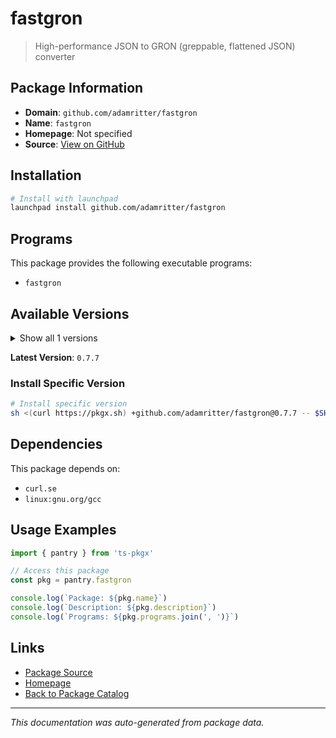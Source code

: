 # fastgron

>  High-performance JSON to GRON (greppable, flattened JSON) converter

## Package Information

- **Domain**: `github.com/adamritter/fastgron`
- **Name**: `fastgron`
- **Homepage**: Not specified
- **Source**: [View on GitHub](https://github.com/pkgxdev/pantry/tree/main/projects/github.com/adamritter/fastgron/package.yml)

## Installation

```bash
# Install with launchpad
launchpad install github.com/adamritter/fastgron
```

## Programs

This package provides the following executable programs:

- `fastgron`

## Available Versions

<details>
<summary>Show all 1 versions</summary>

- `0.7.7`

</details>

**Latest Version**: `0.7.7`

### Install Specific Version

```bash
# Install specific version
sh <(curl https://pkgx.sh) +github.com/adamritter/fastgron@0.7.7 -- $SHELL -i
```

## Dependencies

This package depends on:

- `curl.se`
- `linux:gnu.org/gcc`

## Usage Examples

```typescript
import { pantry } from 'ts-pkgx'

// Access this package
const pkg = pantry.fastgron

console.log(`Package: ${pkg.name}`)
console.log(`Description: ${pkg.description}`)
console.log(`Programs: ${pkg.programs.join(', ')}`)
```

## Links

- [Package Source](https://github.com/pkgxdev/pantry/tree/main/projects/github.com/adamritter/fastgron/package.yml)
- [Homepage](#)
- [Back to Package Catalog](../../../package-catalog.md)

---

*This documentation was auto-generated from package data.*
